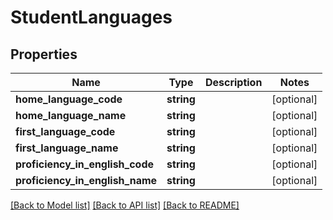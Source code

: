 # StudentLanguages

## Properties
Name | Type | Description | Notes
------------ | ------------- | ------------- | -------------
**home_language_code** | **string** |  | [optional] 
**home_language_name** | **string** |  | [optional] 
**first_language_code** | **string** |  | [optional] 
**first_language_name** | **string** |  | [optional] 
**proficiency_in_english_code** | **string** |  | [optional] 
**proficiency_in_english_name** | **string** |  | [optional] 

[[Back to Model list]](../README.md#documentation-for-models) [[Back to API list]](../README.md#documentation-for-api-endpoints) [[Back to README]](../README.md)


